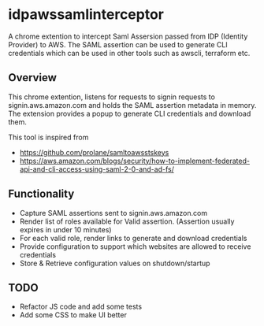 # idpawssamlinterceptor
A chrome extention to intercept Saml Assersion passed from IDP (Identity Provider) to AWS. The SAML assertion can be used to generate CLI credentials which can be used in other tools such as awscli, terraform etc.

## Overview
This chrome extention, listens for requests to signin requests to signin.aws.amazon.com and holds the SAML assertion metadata in memory. The extension provides a popup to generate CLI credentials and download them.

This tool is inspired from 
* https://github.com/prolane/samltoawsstskeys
* https://aws.amazon.com/blogs/security/how-to-implement-federated-api-and-cli-access-using-saml-2-0-and-ad-fs/ 


## Functionality
* Capture SAML assertions sent to signin.aws.amazon.com
* Render list of roles available for Valid assertion. (Assertion usually expires in under 10 minutes)
* For each valid role, render links to generate and download credentials
* Provide configuration to support which websites are allowed to receive credentials
* Store & Retrieve configuration values on shutdown/startup  

## TODO
* Refactor JS code and add some tests
* Add some CSS to make UI better
